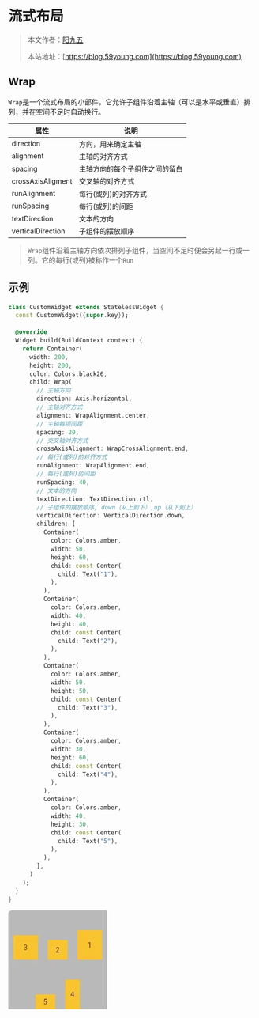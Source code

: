 # 流式布局

> 本文作者：[阳九五](https://github.com/CN-YoungYang)
>
> 本站地址：[https://blog.59young.com](https://blog.59young.com)

## Wrap
`Wrap`是一个流式布局的小部件，它允许子组件沿着主轴（可以是水平或垂直）排列，并在空间不足时自动换行。

| 属性 | 说明 |
| ---- | ---- |
| direction | 方向，用来确定主轴 |
| alignment | 主轴的对齐方式 |
| spacing | 主轴方向的每个子组件之间的留白 |
| crossAxisAligment | 交叉轴的对齐方式 |
| runAlignment | 每行(或列)的对齐方式 |
| runSpacing | 每行(或列)的间距 |
| textDirection | 文本的方向 |
| verticalDirection | 子组件的摆放顺序 |

> `Wrap`组件沿着主轴方向依次排列子组件，当空间不足时便会另起一行或一列。它的每行(或列)被称作一个`Run`

## 示例
```dart
class CustomWidget extends StatelessWidget {
  const CustomWidget({super.key});

  @override
  Widget build(BuildContext context) {
    return Container(
      width: 200,
      height: 200,
      color: Colors.black26,
      child: Wrap(
        // 主轴方向
        direction: Axis.horizontal,
        // 主轴对齐方式
        alignment: WrapAlignment.center,
        // 主轴每项间距
        spacing: 20,
        // 交叉轴对齐方式
        crossAxisAlignment: WrapCrossAlignment.end,
        // 每行(或列)的对齐方式
        runAlignment: WrapAlignment.end,
        // 每行(或列)的间距
        runSpacing: 40,
        // 文本的方向
        textDirection: TextDirection.rtl,
        // 子组件的摆放顺序, down（从上到下）,up（从下到上）
        verticalDirection: VerticalDirection.down,
        children: [
          Container(
            color: Colors.amber,
            width: 50,
            height: 60,
            child: const Center(
              child: Text("1"),
            ),
          ),
          Container(
            color: Colors.amber,
            width: 40,
            height: 40,
            child: const Center(
              child: Text("2"),
            ),
          ),
          Container(
            color: Colors.amber,
            width: 50,
            height: 50,
            child: const Center(
              child: Text("3"),
            ),
          ),
          Container(
            color: Colors.amber,
            width: 30,
            height: 60,
            child: const Center(
              child: Text("4"),
            ),
          ),
          Container(
            color: Colors.amber,
            width: 40,
            height: 30,
            child: const Center(
              child: Text("5"),
            ),
          ),
        ],
      )
    );
  }
}
```

![Image](https://raw.githubusercontent.com/CN-YoungYang/BlogAssets/refs/heads/master/docs/flutter/布局容器/Flutter_流式布局/微信截图_20241216225321.webp)